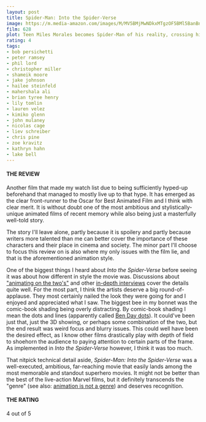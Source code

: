 ```yaml
---
layout: post
title: Spider-Man: Into the Spider-Verse
image: https://m.media-amazon.com/images/M/MV5BMjMwNDkxMTgzOF5BMl5BanBnXkFtZTgwNTkwNTQ3NjM@._V1_UX182_CR0,0,182,268_AL_.jpg
film: 628
plot: Teen Miles Morales becomes Spider-Man of his reality, crossing his path with five counterparts from other dimensions to stop a threat for all realities.
rating: 4
tags:
- bob persichetti
- peter ramsey
- phil lord
- christopher miller
- shameik moore
- jake johnson
- hailee steinfeld
- mahershala ali
- brian tyree henry
- lily tomlin
- lauren velez
- kimiko glenn
- john mulaney
- nicolas cage
- liev schreiber
- chris pine
- zoe kravitz
- kathryn hahn
- lake bell
---
```


#### THE REVIEW
Another film that made my watch list due to being sufficiently hyped-up beforehand that managed to mostly live up to that hype. It has emerged as the clear front-runner to the Oscar for Best Animated Film and I think with clear merit. It is without doubt one of the most ambitious and stylistically-unique animated films of recent memory while also being just a masterfully well-told story.

The story I'll leave alone, partly because it is spoilery and partly because writers more talented than me can better cover the importance of these characters and their place in cinema and society. The minor part I'll choose to focus this review on is also where my only issues with the film lie, and that is the aforementioned animation style.

One of the biggest things I heard about *Into the Spider-Verse* before seeing it was about how different in style the movie was. Discussions about ["animating on the two's"][1] and other [in-depth interviews][2] cover the details quite well. For the most part, I think the artists deserve a big round-of-applause. They most certainly nailed the look they were going for and I enjoyed and appreciated what I saw. The biggest bee in my bonnet was the comic-book shading being overly distracting. By comic-book shading I mean the dots and lines (apparently called [Ben Day dots][3]). It could've been just that, just the 3D showing, or perhaps some combination of the two, but the end result was weird focus and blurry issues. This could well have been the desired effect, as I know other films drastically play with depth of field to shoehorn the audience to paying attention to certain parts of the frame. As implemented in *Into the Spider-Verse* however, I think it was too much.

That nitpick technical detail aside, *Spider-Man: Into the Spider-Verse* was a well-executed, ambitious, far-reaching movie that easily lands among the most memorable and standout superhero movies. It might not be better than the best of the live-action Marvel films, but it definitely transcends the "genre" (see also: [animation is not a genre][4]) and deserves recognition.

#### THE RATING
4 out of 5

[1]: https://www.nytimes.com/2018/12/25/movies/spider-man-into-the-spider-verse-animation.html
[2]: https://www.theverge.com/2018/12/17/17609436/into-the-spider-verse-directors-interview-style-animation-filmmaking-behind-the-scenes
[3]: https://en.wikipedia.org/wiki/Ben_Day_process
[4]: https://www.stashmedia.tv/insight-brad-bird-animation/